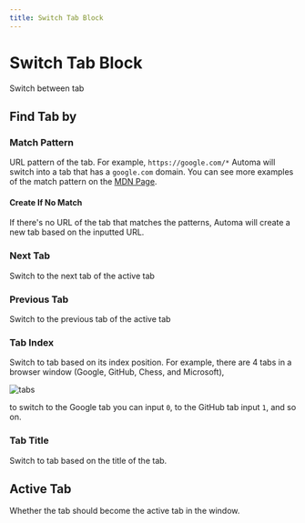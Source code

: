 ```yaml
---
title: Switch Tab Block
---
```


# Switch Tab Block

Switch between tab


## Find Tab by

### Match Pattern
URL pattern of the tab. For example, `https://google.com/*` Automa will switch into a tab that has a `google.com` domain.
You can see more examples of the match pattern on the [MDN Page](https://developer.mozilla.org/en-US/docs/Mozilla/Add-ons/WebExtensions/Match_patterns#examples).

#### Create If No Match
If there's no URL of the tab that matches the patterns, Automa will create a new tab based on the inputted URL.

### Next Tab
Switch to the next tab of the active tab

### Previous Tab
Switch to the previous tab of the active tab

### Tab Index
Switch to tab based on its index position. For example, there are 4 tabs in a browser window (Google, GitHub, Chess, and Microsoft), 

![tabs](https://s3.ap-southeast-1.amazonaws.com/automa-pub/i/2024/12/02/184jtu-yv.png)

to switch to the Google tab you can input `0`, to the GitHub tab input `1`, and so on.

### Tab Title
Switch to tab based on the title of the tab.

## Active Tab
Whether the tab should become the active tab in the window.
